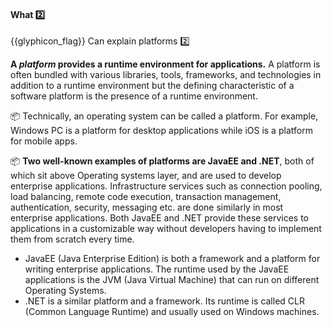<div id="title">

#### What :two:

</div>

<span id="prereqs"></span>

<span id="outcomes">{{glyphicon_flag}} Can explain platforms :two:</span>

<div id="body">

**A _platform_ provides a runtime environment for applications.** A platform is often bundled with various libraries, tools, frameworks, and technologies in addition to a runtime environment but the defining characteristic of a software platform is the presence of a runtime environment.

<tip-box> 

:package: Technically, an operating system can be called a platform. For example, Windows PC is a platform for desktop applications while iOS is a platform for mobile apps.

</tip-box>


<tip-box> 

:package: **Two well-known examples of platforms are JavaEE and .NET**, both of which sit above Operating systems layer, and are used to develop <trigger for="modal:enterprise-application" trigger="click">enterprise applications</trigger>. Infrastructure services such as connection pooling, load balancing, remote code execution, transaction management, authentication, security, messaging etc. are done similarly in most enterprise applications. Both JavaEE and .NET provide these services to applications in a customizable way without developers having to implement them from scratch every time.

* JavaEE (Java Enterprise Edition) is both a framework and a platform for writing enterprise applications. The runtime used by the JavaEE applications is the JVM (Java Virtual Machine) that can run on different Operating Systems.
* .NET is a similar platform and a framework. Its runtime is called CLR (Common Language Runtime) and usually used on Windows machines.

</tip-box>
<modal title="**Enterprise Applications**" id="modal:enterprise-application">
  <include src="../../../common/definitions.md#def-enterprise-application" />
</modal>

</div>

<div id="extras">
</div>